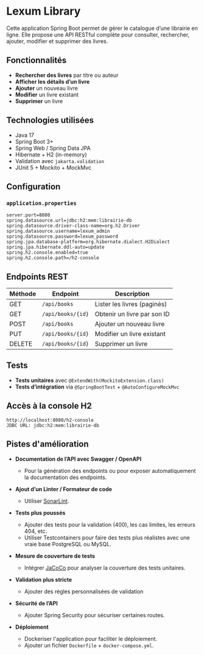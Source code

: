 # Lexum Library

Cette application Spring Boot permet de gérer le catalogue d’une librairie en ligne. Elle propose une API RESTful complète pour consulter, rechercher, ajouter, modifier et supprimer des livres.

## Fonctionnalités

- **Rechercher des livres** par titre ou auteur
- **Afficher les détails d’un livre**
- **Ajouter** un nouveau livre
- **Modifier** un livre existant
- **Supprimer** un livre


## Technologies utilisées

- Java 17
- Spring Boot 3+
- Spring Web / Spring Data JPA
- Hibernate + H2 (in-memory)
- Validation avec `jakarta.validation`
- JUnit 5 + Mockito + MockMvc


## Configuration

### `application.properties`

```properties
server.port=8080
spring.datasource.url=jdbc:h2:mem:librairie-db
spring.datasource.driver-class-name=org.h2.Driver
spring.datasource.username=lexum_admin
spring.datasource.password=lexum_password
spring.jpa.database-platform=org.hibernate.dialect.H2Dialect
spring.jpa.hibernate.ddl-auto=update
spring.h2.console.enabled=true
spring.h2.console.path=/h2-console
```


## Endpoints REST

| Méthode | Endpoint              | Description                      |
|---------|-----------------------|----------------------------------|
| GET     | `/api/books`          | Lister les livres (paginés)      |
| GET     | `/api/books/{id}`     | Obtenir un livre par son ID      |
| POST    | `/api/books`          | Ajouter un nouveau livre         |
| PUT     | `/api/books/{id}`     | Modifier un livre existant       |
| DELETE  | `/api/books/{id}`     | Supprimer un livre               |

## Tests

- **Tests unitaires** avec `@ExtendWith(MockitoExtension.class)`
- **Tests d’intégration** via `@SpringBootTest` + `@AutoConfigureMockMvc`


## Accès à la console H2

```
http://localhost:8080/h2-console
JDBC URL: jdbc:h2:mem:librairie-db
```

## Pistes d'amélioration

- **Documentation de l’API avec Swagger / OpenAPI**
    - Pour la génération des endpoints ou pour exposer automatiquement la documentation des endpoints.

- **Ajout d’un Linter / Formateur de code**
    - Utiliser [SonarLint](https://www.sonarsource.com/products/sonarlint/).

- **Tests plus poussés**
    - Ajouter des tests pour la validation (400), les cas limites, les erreurs 404, etc.
    - Utiliser Testcontainers pour faire des tests plus réalistes avec une vraie base PostgreSQL ou MySQL.

- **Mesure de couverture de tests**
    - Intégrer [JaCoCo](https://www.eclemma.org/jacoco/) pour analyser la couverture des tests unitaires.

- **Validation plus stricte**
    - Ajouter des règles personnalisées de validation

- **Sécurité de l’API**
    - Ajouter Spring Security pour sécuriser certaines routes.

- **Déploiement**
    - Dockeriser l'application pour faciliter le déploiement.
    - Ajouter un fichier `Dockerfile` + `docker-compose.yml`.
